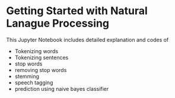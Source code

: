 # Getting Started with Natural Lanague Processing

This Jupyter Notebook includes detailed explanation and codes of

* Tokenizing words
* Tokenizing sentences
* stop words
* removing stop words
* stemming
* speech tagging
* prediction using naive bayes classifier
